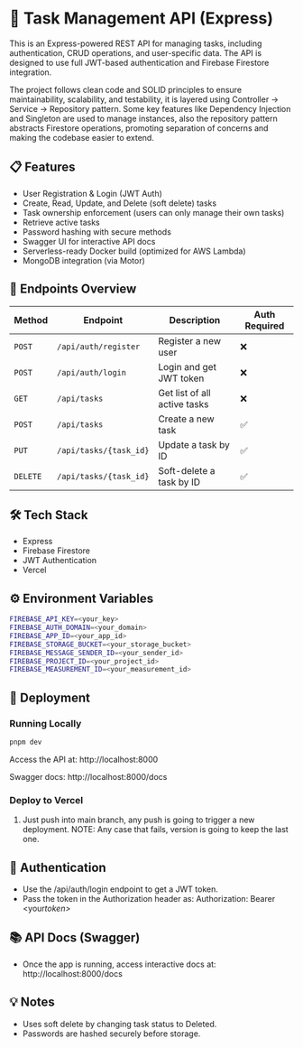 # 🚀 Task Management API (Express)

This is an Express-powered REST API for managing tasks, including authentication, CRUD operations, and user-specific data. The API is designed to use full JWT-based authentication and Firebase Firestore integration.

The project follows clean code and SOLID principles to ensure maintainability, scalability, and testability, it is layered using Controller -> Service -> Repository pattern. Some key features like Dependency Injection and Singleton are used to manage instances, also the repository pattern abstracts Firestore operations, promoting separation of concerns and making the codebase easier to extend.

## 📋 Features

-   User Registration & Login (JWT Auth)
-   Create, Read, Update, and Delete (soft delete) tasks
-   Task ownership enforcement (users can only manage their own tasks)
-   Retrieve active tasks
-   Password hashing with secure methods
-   Swagger UI for interactive API docs
-   Serverless-ready Docker build (optimized for AWS Lambda)
-   MongoDB integration (via Motor)

## 📂 Endpoints Overview

| **Method** | **Endpoint**           | **Description**              | **Auth Required** |
| ---------- | ---------------------- | ---------------------------- | ----------------- |
| `POST`     | `/api/auth/register`   | Register a new user          | ❌                |
| `POST`     | `/api/auth/login`      | Login and get JWT token      | ❌                |
| `GET`      | `/api/tasks`           | Get list of all active tasks | ❌                |
| `POST`     | `/api/tasks`           | Create a new task            | ✅                |
| `PUT`      | `/api/tasks/{task_id}` | Update a task by ID          | ✅                |
| `DELETE`   | `/api/tasks/{task_id}` | Soft-delete a task by ID     | ✅                |

## 🛠️ Tech Stack

-   Express
-   Firebase Firestore
-   JWT Authentication
-   Vercel

## ⚙️ Environment Variables

```bash
FIREBASE_API_KEY=<your_key>
FIREBASE_AUTH_DOMAIN=<your_domain>
FIREBASE_APP_ID=<your_app_id>
FIREBASE_STORAGE_BUCKET=<your_storage_bucket>
FIREBASE_MESSAGE_SENDER_ID=<your_sender_id>
FIREBASE_PROJECT_ID=<your_project_id>
FIREBASE_MEASUREMENT_ID=<your_measurement_id>
```

## 🚀 Deployment

### Running Locally

```bash
pnpm dev
```

Access the API at:
http://localhost:8000

Swagger docs:
http://localhost:8000/docs

### Deploy to Vercel

1. Just push into main branch, any push is going to trigger a new deployment. NOTE: Any case that fails, version is going to keep the last one.

## 🔐 Authentication

-   Use the /api/auth/login endpoint to get a JWT token.
-   Pass the token in the Authorization header as: Authorization: Bearer <your*token>*

## 📚 API Docs (Swagger)

-   Once the app is running, access interactive docs at: http://localhost:8000/docs

## 💡 Notes

-   Uses soft delete by changing task status to Deleted.
-   Passwords are hashed securely before storage.
